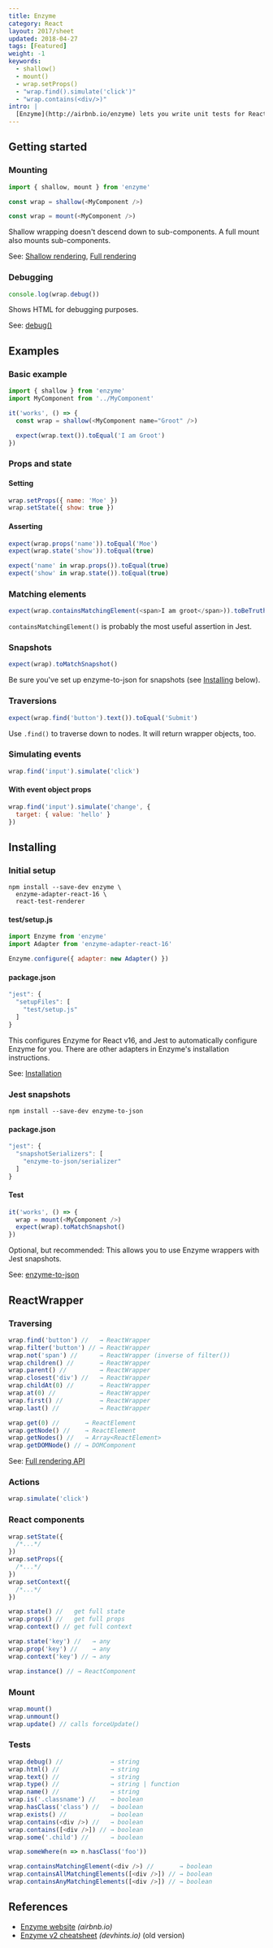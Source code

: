```yaml
---
title: Enzyme
category: React
layout: 2017/sheet
updated: 2018-04-27
tags: [Featured]
weight: -1
keywords:
  - shallow()
  - mount()
  - wrap.setProps()
  - "wrap.find().simulate('click')"
  - "wrap.contains(<div/>)"
intro: |
  [Enzyme](http://airbnb.io/enzyme) lets you write unit tests for React components. This guide covers Enzyme 3.x.
---
```


## Getting started

### Mounting

<!-- {.-prime} -->

```js
import { shallow, mount } from 'enzyme'
```

<!-- {.-setup} -->

```js
const wrap = shallow(<MyComponent />)
```

```js
const wrap = mount(<MyComponent />)
```

Shallow wrapping doesn't descend down to sub-components.
A full mount also mounts sub-components.

See: [Shallow rendering](http://airbnb.io/enzyme/docs/api/shallow.html),
[Full rendering](http://airbnb.io/enzyme/docs/api/mount.html)

### Debugging

```js
console.log(wrap.debug())
```

Shows HTML for debugging purposes.

See: [debug()](http://airbnb.io/enzyme/docs/api/ReactWrapper/debug.html)

## Examples

<!-- {.-three-column} -->

### Basic example

<!-- {.-prime} -->

```js
import { shallow } from 'enzyme'
import MyComponent from '../MyComponent'
```

<!-- {.-setup} -->

```js
it('works', () => {
  const wrap = shallow(<MyComponent name="Groot" />)

  expect(wrap.text()).toEqual('I am Groot')
})
```

### Props and state

#### Setting

```js
wrap.setProps({ name: 'Moe' })
wrap.setState({ show: true })
```

#### Asserting

```js
expect(wrap.props('name')).toEqual('Moe')
expect(wrap.state('show')).toEqual(true)
```

```js
expect('name' in wrap.props()).toEqual(true)
expect('show' in wrap.state()).toEqual(true)
```

### Matching elements

```js
expect(wrap.containsMatchingElement(<span>I am groot</span>)).toBeTruthy()
```

`containsMatchingElement()` is probably the most useful assertion in Jest.

### Snapshots

```js
expect(wrap).toMatchSnapshot()
```

Be sure you've set up enzyme-to-json for snapshots (see [Installing](#installing) below).

### Traversions

```js
expect(wrap.find('button').text()).toEqual('Submit')
```

Use `.find()` to traverse down to nodes. It will return wrapper objects, too.

### Simulating events

```js
wrap.find('input').simulate('click')
```

#### With event object props

```js
wrap.find('input').simulate('change', {
  target: { value: 'hello' }
})
```

## Installing

### Initial setup

```
npm install --save-dev enzyme \
  enzyme-adapter-react-16 \
  react-test-renderer
```

<!-- {.-setup} -->

#### test/setup.js

```js
import Enzyme from 'enzyme'
import Adapter from 'enzyme-adapter-react-16'

Enzyme.configure({ adapter: new Adapter() })
```

#### package.json

```js
"jest": {
  "setupFiles": [
    "test/setup.js"
  ]
}
```

This configures Enzyme for React v16, and Jest to automatically configure Enzyme for you. There are other adapters in Enzyme's installation instructions.

See: [Installation](http://airbnb.io/enzyme/#installation)

### Jest snapshots

```
npm install --save-dev enzyme-to-json
```

<!-- {.-setup} -->

#### package.json

```js
"jest": {
  "snapshotSerializers": [
    "enzyme-to-json/serializer"
  ]
}
```

#### Test

```js
it('works', () => {
  wrap = mount(<MyComponent />)
  expect(wrap).toMatchSnapshot()
})
```

Optional, but recommended: This allows you to use Enzyme wrappers with Jest snapshots.

See: [enzyme-to-json](https://www.npmjs.com/package/enzyme-to-json)

## ReactWrapper

### Traversing

```js
wrap.find('button') //   → ReactWrapper
wrap.filter('button') // → ReactWrapper
wrap.not('span') //      → ReactWrapper (inverse of filter())
wrap.children() //       → ReactWrapper
wrap.parent() //         → ReactWrapper
wrap.closest('div') //   → ReactWrapper
wrap.childAt(0) //       → ReactWrapper
wrap.at(0) //            → ReactWrapper
wrap.first() //          → ReactWrapper
wrap.last() //           → ReactWrapper
```

```js
wrap.get(0) //       → ReactElement
wrap.getNode() //    → ReactElement
wrap.getNodes() //   → Array<ReactElement>
wrap.getDOMNode() // → DOMComponent
```

See: [Full rendering API](http://airbnb.io/enzyme/docs/api/mount.html)

### Actions

```js
wrap.simulate('click')
```

### React components

```js
wrap.setState({
  /*...*/
})
wrap.setProps({
  /*...*/
})
wrap.setContext({
  /*...*/
})
```

```js
wrap.state() //   get full state
wrap.props() //   get full props
wrap.context() // get full context
```

```js
wrap.state('key') //   → any
wrap.prop('key') //    → any
wrap.context('key') // → any
```

```js
wrap.instance() // → ReactComponent
```

### Mount

```js
wrap.mount()
wrap.unmount()
wrap.update() // calls forceUpdate()
```

### Tests

```js
wrap.debug() //             → string
wrap.html() //              → string
wrap.text() //              → string
wrap.type() //              → string | function
wrap.name() //              → string
wrap.is('.classname') //    → boolean
wrap.hasClass('class') //   → boolean
wrap.exists() //            → boolean
wrap.contains(<div />) //   → boolean
wrap.contains([<div />]) // → boolean
wrap.some('.child') //      → boolean

wrap.someWhere(n => n.hasClass('foo'))

wrap.containsMatchingElement(<div />) //       → boolean
wrap.containsAllMatchingElements([<div />]) // → boolean
wrap.containsAnyMatchingElements([<div />]) // → boolean
```

## References

* [Enzyme website](https://airbnb.io/enzyme) _(airbnb.io)_
* [Enzyme v2 cheatsheet](./enzyme@2) _(devhints.io)_ (old version)
